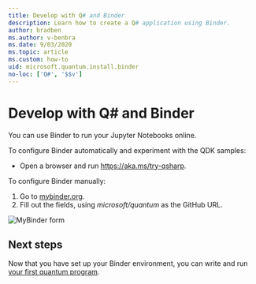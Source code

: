 ```yaml
---
title: Develop with Q# and Binder
description: Learn how to create a Q# application using Binder.
author: bradben
ms.author: v-benbra
ms.date: 9/03/2020
ms.topic: article
ms.custom: how-to
uid: microsoft.quantum.install.binder
no-loc: ['Q#', '$$v']
---
```

# Develop with Q# and Binder

You can use Binder to run your Jupyter Notebooks online.

To configure Binder automatically and experiment with the QDK samples:

- Open a browser and run https://aka.ms/try-qsharp.

To configure Binder manually:

1. Go to [mybinder.org](https://mybinder.org).
1. Fill out the fields, using *microsoft/quantum* as the GitHub URL.

![MyBinder form](~/media/mybinder.png)
    
## Next steps

Now that you have set up your Binder environment, you can write and run [your first quantum program](xref:microsoft.quantum.quickstarts.qrng).
